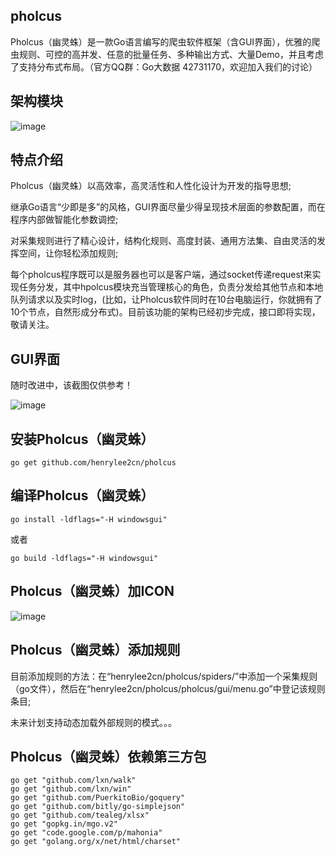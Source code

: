 ## pholcus
Pholcus（幽灵蛛）是一款Go语言编写的爬虫软件框架（含GUI界面），优雅的爬虫规则、可控的高并发、任意的批量任务、多种输出方式、大量Demo，并且考虑了支持分布式布局。（官方QQ群：Go大数据 42731170，欢迎加入我们的讨论）


## 架构模块

![image](https://github.com/henrylee2cn/pholcus/blob/master/doc/project.png)


## 特点介绍
Pholcus（幽灵蛛）以高效率，高灵活性和人性化设计为开发的指导思想;

继承Go语言“少即是多”的风格，GUI界面尽量少得呈现技术层面的参数配置，而在程序内部做智能化参数调控;

对采集规则进行了精心设计，结构化规则、高度封装、通用方法集、自由灵活的发挥空间，让你轻松添加规则;

每个pholcus程序既可以是服务器也可以是客户端，通过socket传递request来实现任务分发，其中hpolcus模块充当管理核心的角色，负责分发给其他节点和本地队列请求以及实时log，(比如，让Pholcus软件同时在10台电脑运行，你就拥有了10个节点，自然形成分布式)。目前该功能的架构已经初步完成，接口即将实现，敬请关注。

## GUI界面
随时改进中，该截图仅供参考！

![image](https://github.com/henrylee2cn/pholcus/blob/master/doc/guishow.jpg)


## 安装Pholcus（幽灵蛛）
```
go get github.com/henrylee2cn/pholcus
```



## 编译Pholcus（幽灵蛛）
```
go install -ldflags="-H windowsgui"
```
或者
```
go build -ldflags="-H windowsgui"
```



## Pholcus（幽灵蛛）加ICON

![image](https://github.com/henrylee2cn/pholcus/blob/master/doc/addicon.jpg)



## Pholcus（幽灵蛛）添加规则

目前添加规则的方法：在“henrylee2cn/pholcus/spiders/”中添加一个采集规则（go文件），然后在“henrylee2cn/pholcus/pholcus/gui/menu.go”中登记该规则条目;

未来计划支持动态加载外部规则的模式。。。


## Pholcus（幽灵蛛）依赖第三方包

```
go get "github.com/lxn/walk"
go get "github.com/lxn/win"
go get "github.com/PuerkitoBio/goquery"
go get "github.com/bitly/go-simplejson"
go get "github.com/tealeg/xlsx"
go get "gopkg.in/mgo.v2"
go get "code.google.com/p/mahonia"
go get "golang.org/x/net/html/charset"
```
